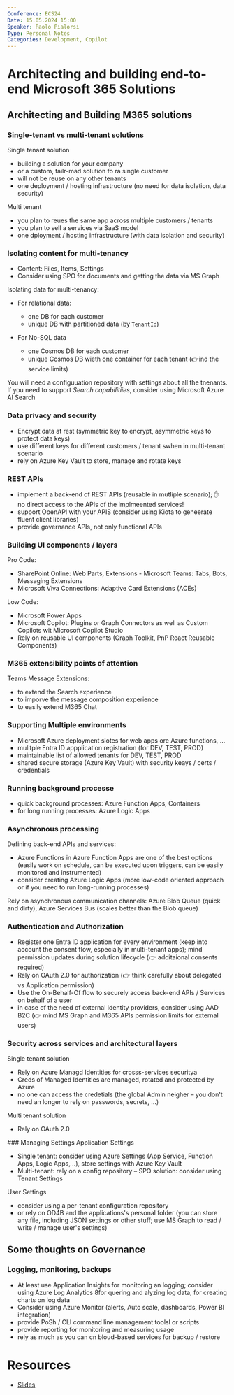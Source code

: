 ```yaml
---
Conference: ECS24
Date: 15.05.2024 15:00
Speaker: Paolo Pialorsi
Type: Personal Notes
Categories: Development, Copilot
---
```


# Architecting and building end-to-end Microsoft 365 Solutions

## Architecting and Building M365 solutions

### Single-tenant vs multi-tenant solutions

Single tenant solution

- building a solution for your company
- or a custom, tailr-mad solution fo ra single customer
- will not be reuse on any other tenants
- one deployment / hosting infrastructure (no need for data isolation, data security)

Multi tenant

- you plan to reues the same app across multiple customers / tenants
- you plan to sell a services via SaaS model
- one dployment / hosting infrastructure (with data isolation and security)

### Isolating content for multi-tenancy

- Content: Files, Items, Settings
- Consider using SPO for documents and getting the data via MS Graph

Isolating data for multi-tenancy:

- For relational data:

  - one DB for each customer
  - unique DB with partitioned data (by `TenantId`)

- For No-SQL data
  - one Cosmos DB for each customer
  - unique Cosmos DB wieth one container for each tenant (👉ind the service limits)

You will need a configuuation repository with settings about all the tnenants.
If you need to support _Search capabilitiies_, consider using Microsoft Azure AI Search

### Data privacy and security

- Encrypt data at rest (symmetric key to encrypt, asymmetric keys to protect data keys)
- use different keys for different customers / tenant swhen in multi-tenant scenario
- rely on Azure Key Vault to store, manage and rotate keys

### REST APIs

- implement a back-end of REST APIs (reusable in mutliple scenario); ✋ no direct access to the APIs of the implmeented services!
- support OpenAPI with your APIS (consider using Kiota to geneerate fluent client libraries)
- provide governance APIs, not only functional APIs

### Building UI components / layers

Pro Code:

- SharePoint Online: Web Parts, Extensions
  - Microsoft Teams: Tabs, Bots, Messaging Extensions
- Microsoft Viva Connections: Adaptive Card Extensions (ACEs)

Low Code:

- Microsoft Power Apps
- Microsoft Copilot: Plugins or Graph Connectors as well as Custom Copilots wit Microsoft Copilot Studio
- Rely on reusable UI components (Graph Toolkit, PnP React Reusable Components)

### M365 extensibility points of attention

Teams Message Extensions:

- to extend the Search experience
- to imporve the message composition experience
- to easily extend M365 Chat

### Supporting Multiple environments

- Microsoft Azure deployment slotes for web apps ore Azure functions, ...
- mulitple Entra ID appplication registration (for DEV, TEST, PROD)
- maintainable list of allowed tenants for DEV, TEST, PROD
- shared secure storage (Azure Key Vault) with security keays / certs / credentials

### Running background processe

- quick background processes: Azure Function Apps, Containers
- for long running processes: Azure Logic Apps

### Asynchronous processing

Defining back-end APIs and services:

- Azure Functions in Azure Function Apps are one of the best options (easily work on schedule, can be executed upon triggers, can be easily monitored and instrumented)
- consider creating Azure Logic Apps (more low-code oriented approach or if you need to run long-running processes)

Rely on asynchronous communication channels: Azure Blob Queue (quick and dirty), Azure Services Bus (scales better than the Blob queue)

### Authentication and Authorization

- Register one Entra ID application for every environment (keep into account the consent flow, especially in multi-tenant apps); mind permission updates during solution lifecycle (👉 additaional consents required)
- Rely on OAuth 2.0 for authorization (👉 think carefully about delegated vs Application permission)
- Use the On-Behalf-Of flow to securely access back-end APIs / Services on behalf of a user
- in case of the need of external identity providers, consider using AAD B2C (👉 mind MS Graph and M365 APIs permission limits for external users)

### Security across services and architectural layers

Single tenant solution

- Rely on Azure Managd Identities for crosss-services securitya
- Creds of Managed Identities are managed, rotated and protected by Azure
- no one can access the credetials (the global Admin neigher – you don't need an longer to rely on passwords, secrets, ...)

Multi tenant solution

- Rely on OAuth 2.0

### Managing Settings
Application Settings

- Single tenant: consider using Azure Settings (App Service, Function Apps, Logic Apps, ..), store settings with Azure Key Vault
- Multi-tenant: rely on a config repository
  – SPO solution: consider using Tenant Settings

User Settings

- consider using a per-tenant configuration repository
- or rely on OD4B and the applications's personal folder (you can store any file, including JSON settings or other stuff; use MS Graph to read / write / manage user's settings)


## Some thoughts on Governance
### Logging, monitoring, backups
- At least use Application Insights for monitoring an logging; consider using Azure Log Analytics 8for quering and alyzing log data, for creating charts on log data
- Consider using Azure Monitor (alerts, Auto scale, dashboards, Power BI integration)
- provide PoSh / CLI command line management toolsl or scripts
- provide reporting for monitoring and measuring usage
- rely as much as you can cn bloud-based services for backup / restore

# Resources
- [Slides](./assets/Tue-5.1%20ECS2024%20-%20Architecting%20and%20building%20end-to-end%20Microsoft%20365%20Solutions%20-%20PaoloPia.pdf)